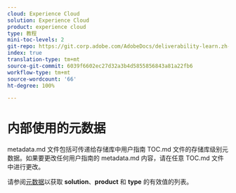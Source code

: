 ```yaml
---
cloud: Experience Cloud
solution: Experience Cloud
product: experience cloud
type: 教程
mini-toc-levels: 2
git-repo: https://git.corp.adobe.com/AdobeDocs/deliverability-learn.zh-Hans
index: true
translation-type: tm+mt
source-git-commit: 6039f6602ec27d32a3b4d5855856843a81a22fb6
workflow-type: tm+mt
source-wordcount: '66'
ht-degree: 100%

---
```



# 内部使用的元数据

metadata.md 文件包括可传递给存储库中用户指南 TOC.md 文件的存储库级别元数据。如果要更改任何用户指南的 metadata.md 内容，请在任意 TOC.md 文件中进行更改。

请参阅[元数据](https://experienceleague.adobe.com/docs/authoring-guide-exl/using/editing/user-guide-setup/metadata.html?lang=en)以获取 **solution**、**product** 和 **type** 的有效值的列表。
